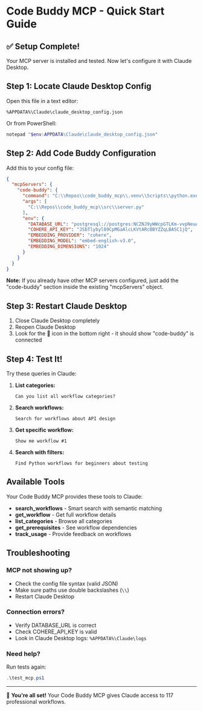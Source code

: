 # Code Buddy MCP - Quick Start Guide

## ✅ Setup Complete!

Your MCP server is installed and tested. Now let's configure it with Claude Desktop.

## Step 1: Locate Claude Desktop Config

Open this file in a text editor:
```
%APPDATA%\Claude\claude_desktop_config.json
```

Or from PowerShell:
```powershell
notepad "$env:APPDATA\Claude\claude_desktop_config.json"
```

## Step 2: Add Code Buddy Configuration

Add this to your config file:

```json
{
  "mcpServers": {
    "code-buddy": {
      "command": "C:\\Repos\\code_buddy_mcp\\.venv\\Scripts\\python.exe",
      "args": [
        "C:\\Repos\\code_buddy_mcp\\src\\server.py"
      ],
      "env": {
        "DATABASE_URL": "postgresql://postgres:NCZNJ9yWWcpGTLKm-vvpNeuA3J-vvbuH@shortline.proxy.rlwy.net:38056/railway",
        "COHERE_API_KEY": "JSbTlybyl89CpMGaAlcLKVtARcBBYZZqLBASC1jQ",
        "EMBEDDING_PROVIDER": "cohere",
        "EMBEDDING_MODEL": "embed-english-v3.0",
        "EMBEDDING_DIMENSIONS": "1024"
      }
    }
  }
}
```

**Note:** If you already have other MCP servers configured, just add the "code-buddy" section inside the existing "mcpServers" object.

## Step 3: Restart Claude Desktop

1. Close Claude Desktop completely
2. Reopen Claude Desktop
3. Look for the 🔌 icon in the bottom right - it should show "code-buddy" is connected

## Step 4: Test It!

Try these queries in Claude:

1. **List categories:**
   ```
   Can you list all workflow categories?
   ```

2. **Search workflows:**
   ```
   Search for workflows about API design
   ```

3. **Get specific workflow:**
   ```
   Show me workflow #1
   ```

4. **Search with filters:**
   ```
   Find Python workflows for beginners about testing
   ```

## Available Tools

Your Code Buddy MCP provides these tools to Claude:

- **search_workflows** - Smart search with semantic matching
- **get_workflow** - Get full workflow details
- **list_categories** - Browse all categories  
- **get_prerequisites** - See workflow dependencies
- **track_usage** - Provide feedback on workflows

## Troubleshooting

### MCP not showing up?
- Check the config file syntax (valid JSON)
- Make sure paths use double backslashes (`\\`)
- Restart Claude Desktop

### Connection errors?
- Verify DATABASE_URL is correct
- Check COHERE_API_KEY is valid
- Look in Claude Desktop logs: `%APPDATA%\Claude\logs`

### Need help?
Run tests again:
```powershell
.\test_mcp.ps1
```

---

🎉 **You're all set!** Your Code Buddy MCP gives Claude access to 117 professional workflows.
